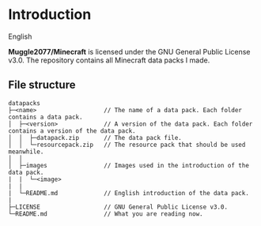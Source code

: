 # Introduction

English

**Muggle2077/Minecraft** is licensed under the GNU General Public License v3.0. The repository contains all Minecraft data packs I made.

## File structure

```
datapacks
├─<name>                   // The name of a data pack. Each folder contains a data pack.
│  ├─<version>             // A version of the data pack. Each folder contains a version of the data pack.
│  │  ├─datapack.zip       // The data pack file.
│  │  └─resourcepack.zip   // The resource pack that should be used meanwhile.
│  │
│  ├─images                // Images used in the introduction of the data pack.
|  |  └─<image>
|  |
|  └─README.md             // English introduction of the data pack.
|
├─LICENSE                  // GNU General Public License v3.0.
└─README.md                // What you are reading now.
```
